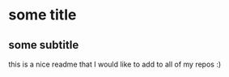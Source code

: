 # some title
## some subtitle

this is a nice readme that I would like to add to all of my repos :)
